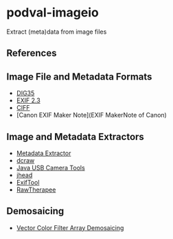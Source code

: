 podval-imageio
==============

Extract (meta)data from image files


References
----------

Image File and Metadata Formats
-------------------------------

* [DIG35](http://www.bgbm.org/tdwg/acc/Documents/DIG35-v1.1WD-010416.pdf)
* [EXIF 2.3](http://www.cipa.jp/std/documents/e/DC-008-2012_E.pdf)
* [CIFF](http://xyrion.org/ciff/CIFFspecV1R04.pdf)
* [Canon EXIF Maker Note](EXIF MakerNote of Canon)


Image and Metadata Extractors
-----------------------------
* [Metadata Extractor](https://drewnoakes.com/code/exif/)
* [dcraw](http://www.cybercom.net/~dcoffin/dcraw/)
* [Java USB Camera Tools](http://jphoto.sourceforge.net/)
* [jhead](http://www.sentex.net/~mwandel/jhead/)
* [ExifTool](http://www.sno.phy.queensu.ca/~phil/exiftool/)
* [RawTherapee](http://www.rawtherapee.com/)


Demosaicing
-----------

* [Vector Color Filter Array Demosaicing](http://www-isl.stanford.edu/~abbas/group/papers_and_pub/spie01_gupta.pdf)



